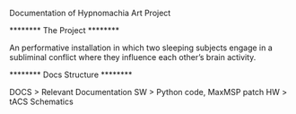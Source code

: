 Documentation of Hypnomachia Art Project

******** The Project ********

An performative installation in which two sleeping subjects engage in a subliminal conflict where they influence each other’s brain activity.

******** Docs Structure ********

DOCS > Relevant Documentation
SW   > Python code, MaxMSP patch
HW   > tACS Schematics